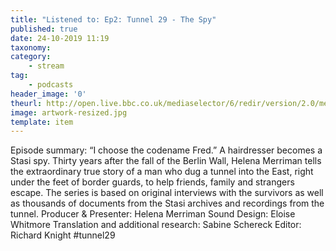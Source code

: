 ```yaml
---
title: "Listened to: Ep2: Tunnel 29 - The Spy"
published: true
date: 24-10-2019 11:19
taxonomy:
category:
	- stream
tag:
	- podcasts
header_image: '0'
theurl: http://open.live.bbc.co.uk/mediaselector/6/redir/version/2.0/mediaset/audio-nondrm-download/proto/http/vpid/p07r37p0.mp3
image: artwork-resized.jpg
template: item
--- 
```

Episode summary: “I choose the codename Fred.” A hairdresser becomes a Stasi spy. Thirty years after the fall of the Berlin Wall, Helena Merriman tells the extraordinary true story of a man who dug a tunnel into the East, right under the feet of border guards, to help friends, family and strangers escape. The series is based on original interviews with the survivors as well as thousands of documents from the Stasi archives and recordings from the tunnel. Producer & Presenter: Helena Merriman Sound Design: Eloise Whitmore Translation and additional research: Sabine Schereck Editor: Richard Knight #tunnel29
